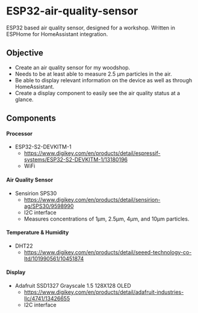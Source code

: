 # ESP32-air-quality-sensor
ESP32 based air quality sensor, designed for a workshop. Written in ESPHome for HomeAssistant integration.

## Objective

- Create an air quality sensor for my woodshop.
- Needs to be at least able to measure 2.5 μm particles in the air.
- Be able to display relevant information on the device as well as through HomeAssistant.
- Create a display component to easily see the air quality status at a glance.

## Components

#### Processor
- ESP32-S2-DEVKITM-1
  - https://www.digikey.com/en/products/detail/espressif-systems/ESP32-S2-DEVKITM-1/13180196
  - WiFi

#### Air Quality Sensor
- Sensirion SPS30
  - https://www.digikey.com/en/products/detail/sensirion-ag/SPS30/9598990
  - I2C interface
  - Measures concentrations of 1μm, 2.5μm, 4μm, and 10μm particles.

#### Temperature & Humidity
- DHT22
  - https://www.digikey.com/en/products/detail/seeed-technology-co-ltd/101990561/10451874

#### Display
- Adafruit SSD1327 Grayscale 1.5 128X128 OLED
  - https://www.digikey.com/en/products/detail/adafruit-industries-llc/4741/13426655
  - I2C interface


